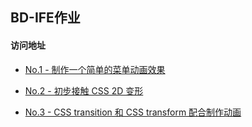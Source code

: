 ﻿## BD-IFE作业
####  访问地址


* [No.1  - 制作一个简单的菜单动画效果](https://singingxy.github.io/BD-IFE/%E8%AE%BE%E8%AE%A1%E5%B8%88%E5%AD%A6%E9%99%A2/No.1/index.html)

* [No.2 - 初步接触 CSS 2D 变形](https://singingxy.github.io/BD-IFE/%E8%AE%BE%E8%AE%A1%E5%B8%88%E5%AD%A6%E9%99%A2/No.2/index.html)

* [No.3 - CSS transition 和 CSS transform 配合制作动画](https://singingxy.github.io/BD-IFE/%E8%AE%BE%E8%AE%A1%E5%B8%88%E5%AD%A6%E9%99%A2/No.3/index.html)
